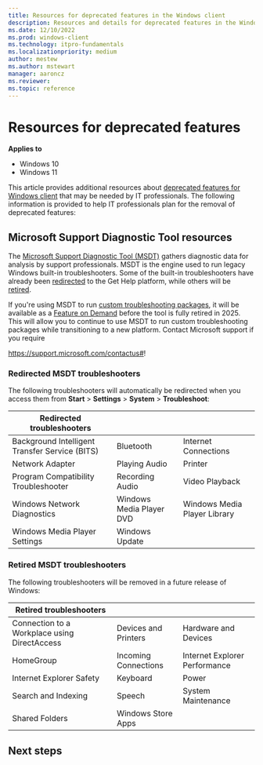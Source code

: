 ```yaml
---
title: Resources for deprecated features in the Windows client
description: Resources and details for deprecated features in the Windows Client.
ms.date: 12/10/2022
ms.prod: windows-client
ms.technology: itpro-fundamentals
ms.localizationpriority: medium
author: mestew
ms.author: mstewart
manager: aaroncz
ms.reviewer: 
ms.topic: reference
---
```


# Resources for deprecated features

**Applies to**

- Windows 10
- Windows 11

This article provides additional resources about [deprecated features for Windows client](deprecated-features.md) that may be needed by IT professionals. The following information is provided to help IT professionals plan for the removal of deprecated features:

## Microsoft Support Diagnostic Tool resources

The [Microsoft Support Diagnostic Tool (MSDT)](/windows-server/administration/windows-commands/msdt) gathers diagnostic data for analysis by support professionals. MSDT is the engine used to run legacy Windows built-in troubleshooters. Some of the built-in troubleshooters have already been [redirected](#redirected-msdt-troubleshooters) to the Get Help platform, while others will be [retired](#retired-msdt-troubleshooters).  

If you're using MSDT to run [custom troubleshooting packages](/previous-versions/windows/desktop/wintt/package-schema), it will be available as a [Feature on Demand](/windows-hardware/manufacture/desktop/features-on-demand-v2--capabilities) before the tool is fully retired in 2025. This will allow you to continue to use MSDT to run custom troubleshooting packages while transitioning to a new platform. Contact Microsoft support if you require 


https://support.microsoft.com/contactus#!
 
### Redirected MSDT troubleshooters

The following troubleshooters will automatically be redirected when you access them from **Start** > **Settings** > **System** > **Troubleshoot**:

| Redirected troubleshooters | | |
| ---|---|---|
| Background Intelligent Transfer Service (BITS) | Bluetooth | Internet Connections |
|  Network Adapter | Playing Audio |  Printer |
| Program Compatibility Troubleshooter | Recording Audio | Video Playback |
| Windows Network Diagnostics | Windows Media Player DVD | Windows Media Player Library |
| Windows Media Player Settings | Windows Update | |


### Retired MSDT troubleshooters

The following troubleshooters will be removed in a future release of Windows:

| Retired troubleshooters | | |
| ---|---|---|
| Connection to a Workplace using DirectAccess | Devices and Printers | Hardware and Devices |
|  HomeGroup | Incoming Connections |  Internet Explorer Performance |
| Internet Explorer Safety | Keyboard | Power |
| Search and Indexing | Speech | System Maintenance |
| Shared Folders | Windows Store Apps | |

## Next steps

